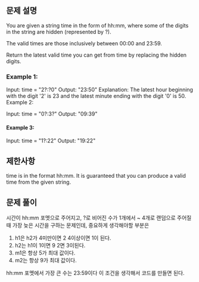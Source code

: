 ## 문제 설명

You are given a string time in the form of hh:mm, where some of the digits in the string are hidden (represented by ?).

The valid times are those inclusively between 00:00 and 23:59.

Return the latest valid time you can get from time by replacing the hidden digits.

### Example 1:

Input: time = "2?:?0"
Output: "23:50"
Explanation: The latest hour beginning with the digit '2' is 23 and the latest minute ending with the digit '0' is 50.
Example 2:

Input: time = "0?:3?"
Output: "09:39"

#### Example 3:

Input: time = "1?:22"
Output: "19:22"

## 제한사항

time is in the format hh:mm.
It is guaranteed that you can produce a valid time from the given string.

## 문제 풀이

시간이 hh:mm 포멧으로 주어지고, ?로 비어진 수가 1개에서 ~ 4개로 랜덤으로 주어질때 가장 늦은 시간을 구하는 문제인데,
중요하게 생각해야할 부분은

1. h1은 h2가 4미만이면 2 4이상이면 1이 된다.
2. h2는 h1이 1이면 9 2면 3이된다.
3. m1은 항상 5가 최대 값이다.
4. m2는 항상 9가 최대 값이다.

hh:mm 포멧에서 가장 큰 수는 23:59이다
이 조건을 생각해서 코드를 만들면 된다.
